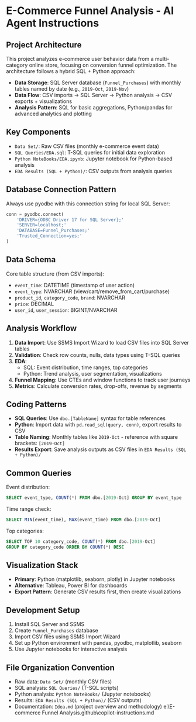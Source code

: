 # E-Commerce Funnel Analysis - AI Agent Instructions

## Project Architecture

This project analyzes e-commerce user behavior data from a multi-category online store, focusing on conversion funnel optimization. The architecture follows a hybrid SQL + Python approach:

- **Data Storage**: SQL Server database (`Funnel_Purchases`) with monthly tables named by date (e.g., `2019-Oct`, `2019-Nov`)
- **Data Flow**: CSV imports → SQL Server → Python analysis → CSV exports + visualizations
- **Analysis Pattern**: SQL for basic aggregations, Python/pandas for advanced analytics and plotting

## Key Components

- `Data Set/`: Raw CSV files (monthly e-commerce event data)
- `SQL Queries/EDA.sql`: T-SQL queries for initial data exploration
- `Python NoteBooks/EDA.ipynb`: Jupyter notebook for Python-based analysis
- `EDA Results (SQL + Python)/`: CSV outputs from analysis queries

## Database Connection Pattern

Always use pyodbc with this connection string for local SQL Server:
```python
conn = pyodbc.connect(
    'DRIVER={ODBC Driver 17 for SQL Server};'
    'SERVER=localhost;'
    'DATABASE=Funnel_Purchases;'
    'Trusted_Connection=yes;'
)
```

## Data Schema

Core table structure (from CSV imports):
- `event_time`: DATETIME (timestamp of user action)
- `event_type`: NVARCHAR (view/cart/remove_from_cart/purchase)
- `product_id`, `category_code`, `brand`: NVARCHAR
- `price`: DECIMAL
- `user_id`, `user_session`: BIGINT/NVARCHAR

## Analysis Workflow

1. **Data Import**: Use SSMS Import Wizard to load CSV files into SQL Server tables
2. **Validation**: Check row counts, nulls, data types using T-SQL queries
3. **EDA**: 
   - SQL: Event distribution, time ranges, top categories
   - Python: Trend analysis, user segmentation, visualizations
4. **Funnel Mapping**: Use CTEs and window functions to track user journeys
5. **Metrics**: Calculate conversion rates, drop-offs, revenue by segments

## Coding Patterns

- **SQL Queries**: Use `dbo.[TableName]` syntax for table references
- **Python**: Import data with `pd.read_sql(query, conn)`, export results to CSV
- **Table Naming**: Monthly tables like `2019-Oct` - reference with square brackets: `[2019-Oct]`
- **Results Export**: Save analysis outputs as CSV files in `EDA Results (SQL + Python)/`

## Common Queries

Event distribution:
```sql
SELECT event_type, COUNT(*) FROM dbo.[2019-Oct] GROUP BY event_type
```

Time range check:
```sql
SELECT MIN(event_time), MAX(event_time) FROM dbo.[2019-Oct]
```

Top categories:
```sql
SELECT TOP 10 category_code, COUNT(*) FROM dbo.[2019-Oct] 
GROUP BY category_code ORDER BY COUNT(*) DESC
```

## Visualization Stack

- **Primary**: Python (matplotlib, seaborn, plotly) in Jupyter notebooks
- **Alternative**: Tableau, Power BI for dashboards
- **Export Pattern**: Generate CSV results first, then create visualizations

## Development Setup

1. Install SQL Server and SSMS
2. Create `Funnel_Purchases` database
3. Import CSV files using SSMS Import Wizard
4. Set up Python environment with pandas, pyodbc, matplotlib, seaborn
5. Use Jupyter notebooks for interactive analysis

## File Organization Convention

- Raw data: `Data Set/` (monthly CSV files)
- SQL analysis: `SQL Queries/` (T-SQL scripts)
- Python analysis: `Python NoteBooks/` (Jupyter notebooks)
- Results: `EDA Results (SQL + Python)/` (CSV outputs)
- Documentation: `Idea.md` (project overview and methodology)</content>
<parameter name="filePath">e:\E-commerce Funnel Analysis\.github\copilot-instructions.md